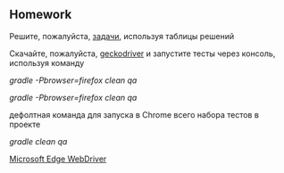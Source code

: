 ## Homework

Решите, пожалуйста, [задачи](https://docs.google.com/presentation/d/15s6oOpZxPW7tTGv33b-78iRRjSk8djL_/edit?usp=sharing&ouid=116447005932578256378&rtpof=true&sd=true), используя таблицы решений

Скачайте, пожалуйста, [geckodriver](https://github.com/mozilla/geckodriver/releases) и запустите тесты через консоль, используя команду

_gradle -Pbrowser=firefox clean qa_

_gradle -Pbrowser=firefox clean qa_

дефолтная команда для запуска в Chrome всего набора тестов в проекте

_gradle clean qa_

[Microsoft Edge WebDriver](https://developer.microsoft.com/en-us/microsoft-edge/tools/webdriver/?form=MA13LH)


